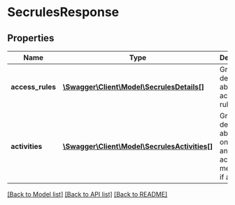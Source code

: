 # SecrulesResponse

## Properties
Name | Type | Description | Notes
------------ | ------------- | ------------- | -------------
**access_rules** | [**\Swagger\Client\Model\SecrulesDetails[]**](SecrulesDetails.md) | Groups details about access rules. | [optional] 
**activities** | [**\Swagger\Client\Model\SecrulesActivities[]**](SecrulesActivities.md) | Groups details about ongoing and failed activity messages, if available. | [optional] 

[[Back to Model list]](../README.md#documentation-for-models) [[Back to API list]](../README.md#documentation-for-api-endpoints) [[Back to README]](../README.md)


